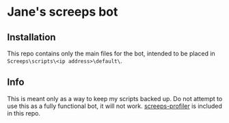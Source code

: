 # Jane's screeps bot
## Installation
This repo contains only the main files for the bot, intended to be placed in `Screeps\scripts\<ip address>\default\`.
## Info
This is meant only as a way to keep my scripts backed up. Do not attempt to use this as a fully functional bot, it will not work.
[screeps-profiler](https://github.com/gdborton/screeps-profiler/) is included in this repo.
